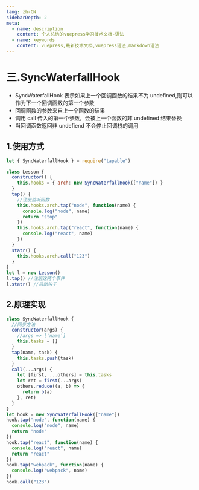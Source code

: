 ```yaml
---
lang: zh-CN
sidebarDepth: 2
meta:
  - name: description
    content: 个人总结的vuepress学习技术文档-语法
  - name: keywords
    content: vuepress,最新技术文档,vuepress语法,markdown语法
---
```


# 三.SyncWaterfallHook

- SyncWaterfallHook 表示如果上一个回调函数的结果不为 undefined,则可以作为下一个回调函数的第一个参数
- 回调函数的参数来自上一个函数的结果
- 调用 call 传入的第一个参数，会被上一个函数的非 undefined 结果替换
- 当回调函数返回非 undefiend 不会停止回调栈的调用

## 1.使用方式

```js
let { SyncWaterfallHook } = require("tapable")

class Lesson {
  constructor() {
    this.hooks = { arch: new SyncWaterfallHook(["name"]) }
  }
  tap() {
    //注册监听函数
    this.hooks.arch.tap("node", function(name) {
      console.log("node", name)
      return "stop"
    })
    this.hooks.arch.tap("react", function(name) {
      console.log("react", name)
    })
  }
  statr() {
    this.hooks.arch.call("123")
  }
}
let l = new Lesson()
l.tap() //注册这两个事件
l.statr() //启动钩子
```

## 2.原理实现

```js
class SyncWaterfallHook {
  //同步方法
  constructor(args) {
    //args => ['name']
    this.tasks = []
  }
  tap(name, task) {
    this.tasks.push(task)
  }
  call(...args) {
    let [first, ...others] = this.tasks
    let ret = first(...args)
    others.reduce((a, b) => {
      return b(a)
    }, ret)
  }
}
let hook = new SyncWaterfallHook(["name"])
hook.tap("node", function(name) {
  console.log("node", name)
  return "node"
})
hook.tap("react", function(name) {
  console.log("react", name)
  return "react"
})
hook.tap("webpack", function(name) {
  console.log("webpack", name)
})
hook.call("123")
```
